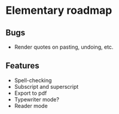 # Elementary roadmap

## Bugs

- Render quotes on pasting, undoing, etc.

## Features

- Spell-checking
- Subscript and superscript
- Export to pdf
- Typewriter mode?
- Reader mode
